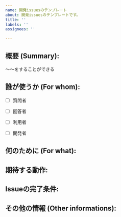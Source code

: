 ```yaml
---
name: 開発issuesのテンプレート
about: 開発issuesのテンプレートです。
title: ''
labels: ''
assignees: ''

---
```


<!-- New Issue format -->
## 概要 (Summary):
〜〜をすることができる
## 誰が使うか (For whom):
- [ ] 質問者
- [ ] 回答者
- [ ] 利用者
- [ ] 開発者


## 何のために (For what):

## 期待する動作:

## Issueの完了条件:

## その他の情報 (Other informations):
